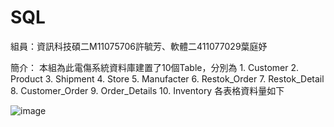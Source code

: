 # SQL
組員：資訊科技碩二M11075706許毓芳、軟體二411077029葉庭妤

簡介：
    本組為此電傷系統資料庫建置了10個Table，分別為
    1. Customer
    2. Product
    3. Shipment
    4. Store
    5. Manufacter
    6. Restok_Order
    7. Restok_Detail
    8. Customer_Order
    9. Order_Details
    10. Inventory
    各表格資料量如下
    
![image](https://github.com/TingY09/SQL/assets/115611580/3682d611-b88e-4f09-a832-c09d6c487940)
